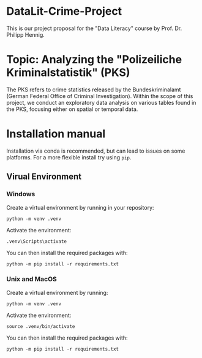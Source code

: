 # DataLit-Crime-Project
 This is our project proposal for the "Data Literacy" course by Prof. Dr. Philipp Hennig.

# Topic: Analyzing the "Polizeiliche Kriminalstatistik" (PKS)
The PKS refers to crime statistics released by the Bundeskriminalamt (German Federal Office of Criminal Investigation). 
Within the scope of this project, we conduct an exploratory data analysis on various tables found in the PKS, focusing either on spatial or temporal data.

# Installation manual
Installation via conda is recommended, but can lead to issues on some platforms. For a more flexible install try using ``pip``.

## Virual Environment
### Windows
Create a virtual environment by running in your repository:
```
python -m venv .venv
```

Activate the environment:
```
.venv\Scripts\activate
```

You can then install the required packages with:
```
python -m pip install -r requirements.txt
```

### Unix and MacOS
Create a virtual environment by running:
```
python -m venv .venv
```

Activate the environment:
```
source .venv/bin/activate
```
You can then install the required packages with:
```
python -m pip install -r requirements.txt
```
